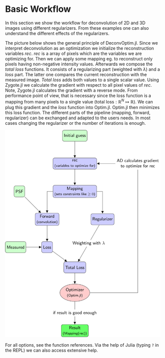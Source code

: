 # Basic Workflow

In this section we show the workflow for deconvolution of 2D and 3D images using different regularizers. 
From these examples one can also understand the different effects of the regularizers.

The picture below shows the general principle of DeconvOptim.jl.
Since we interpret deconvolution as an optimization we initialize the reconstruction variables *rec*. 
*rec* is a array of pixels which are the variables we are optimizing for.
Then we can apply some mapping eg. to reconstruct only pixels having non-negative intensity values.
Afterwards we compose the *total loss* functions. It consists of a regularizing part (weighted with $\lambda$) and a *loss* part.
The latter one compares the current reconstruction with the measured image.
*Total loss* adds both values to a single scalar value. Using Zygote.jl we calculate the gradient with respect to all pixel values of *rec*.
Note, Zygote.jl calculates the gradient with a reverse mode. From performance point of view, that is necessary since the loss function is a mapping from many pixels to a single value ($\text{total loss}: \mathbb{R}^N \mapsto \mathbb{R}$).
We can plug this gradient and the *loss* function into Optim.jl. Optim.jl then minimizes this loss function.
The different parts of the pipeline (mapping, forward, regularizer) can be exchanged and adapted to the users needs.
In most cases changing the regularizer or the number of iterations is enough.


![](../assets/tex/pipeline.svg)

For all options, see the function references.
Via the help of Julia (typing `?` in the REPL) we can also access extensive help.
